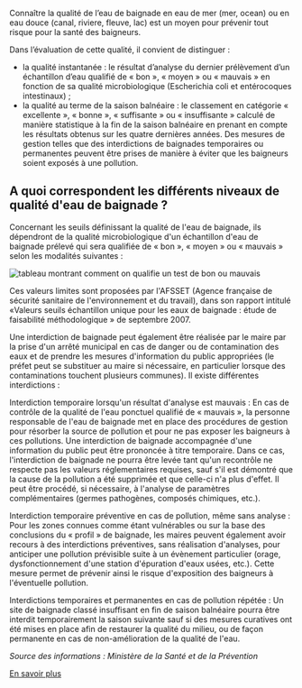 Connaître la qualité de l’eau de baignade en eau de mer (mer, ocean) ou en eau douce (canal, riviere, fleuve, lac) est un moyen pour prévenir tout risque pour la santé des baigneurs.

Dans l’évaluation de cette qualité, il convient de distinguer :

- la qualité instantanée : le résultat d’analyse du dernier prélèvement d’un échantillon d’eau qualifié de « bon », « moyen » ou « mauvais » en fonction de sa qualité microbiologique (Escherichia coli et entérocoques intestinaux) ;
- la qualité au terme de la saison balnéaire : le classement en catégorie « excellente », « bonne », « suffisante » ou « insuffisante » calculé de manière statistique à la fin de la saison balnéaire en prenant en compte les résultats obtenus sur les quatre dernières années.
  Des mesures de gestion telles que des interdictions de baignades temporaires ou permanentes peuvent être prises de manière à éviter que les baigneurs soient exposés à une pollution.

## A quoi correspondent les différents niveaux de qualité d'eau de baignade ?

Concernant les seuils définissant la qualité de l'eau de baignade, ils dépendront de la qualité microbiologique d'un échantillon d'eau de baignade prélevé qui sera qualifiée de « bon », « moyen » ou « mauvais » selon les modalités suivantes :

![tableau montrant comment on qualifie un test de bon ou mauvais](https://baignades.sante.gouv.fr/baignades/editorial/fr/controle/qualification.jpg)

Ces valeurs limites sont proposées par l'AFSSET (Agence française de sécurité sanitaire de l'environnement et du travail), dans son rapport intitulé «Valeurs seuils échantillon unique pour les eaux de baignade : étude de faisabilité méthodologique » de septembre 2007.

Une interdiction de baignade peut également être réalisée par le maire par la prise d'un arrêté municipal en cas de danger ou de contamination des eaux et de prendre les mesures d'information du public appropriées (le préfet peut se substituer au maire si nécessaire, en particulier lorsque des contaminations touchent plusieurs communes).
Il existe différentes interdictions :

Interdiction temporaire lorsqu'un résultat d'analyse est mauvais : En cas de contrôle de la qualité de l'eau ponctuel qualifié de « mauvais », la personne responsable de l'eau de baignade met en place des procédures de gestion pour résorber la source de pollution et pour ne pas exposer les baigneurs à ces pollutions. Une interdiction de baignade accompagnée d'une information du public peut être prononcée à titre temporaire. Dans ce cas, l'interdiction de baignade ne pourra être levée tant qu'un recontrôle ne respecte pas les valeurs réglementaires requises, sauf s'il est démontré que la cause de la pollution a été supprimée et que celle-ci n'a plus d'effet. Il peut être procédé, si nécessaire, à l'analyse de paramètres complémentaires (germes pathogènes, composés chimiques, etc.).

Interdiction temporaire préventive en cas de pollution, même sans analyse : Pour les zones connues comme étant vulnérables ou sur la base des conclusions du « profil » de baignade, les maires peuvent également avoir recours à des interdictions préventives, sans réalisation d'analyses, pour anticiper une pollution prévisible suite à un évènement particulier (orage, dysfonctionnement d'une station d'épuration d'eaux usées, etc.). Cette mesure permet de prévenir ainsi le risque d'exposition des baigneurs à l'éventuelle pollution.

Interdictions temporaires et permanentes en cas de pollution répétée : Un site de baignade classé insuffisant en fin de saison balnéaire pourra être interdit temporairement la saison suivante sauf si des mesures curatives ont été mises en place afin de restaurer la qualité du milieu, ou de façon permanente en cas de non-amélioration de la qualité de l'eau.

_Source des informations : Ministère de la Santé et de la Prévention_

[En savoir plus](https://baignades.sante.gouv.fr/baignades/editorial/fr/controle/organisation.html)
